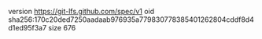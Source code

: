 version https://git-lfs.github.com/spec/v1
oid sha256:170c20ded7250aadaab976935a779830778385401262804cddf8d4d1ed95f3a7
size 676
